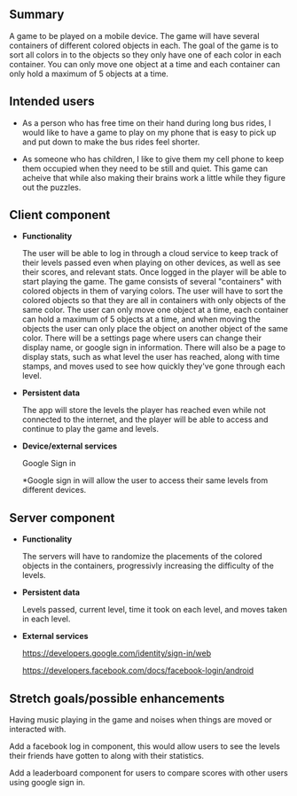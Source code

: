## Summary

A game to be played on a mobile device. The game will have several containers of different colored objects in each. The goal of the game is to sort all colors in to the objects so they only have one of each color in each container. You can only move one object at a time and each container can only hold a maximum of 5 objects at a time.

## Intended users

* As a person who has free time on their hand during long bus rides, I would like to have a game to play on my phone that is easy to pick up and put down to make the bus rides feel shorter.

* As someone who has children, I like to give them my cell phone to keep them occupied when they need to be still and quiet. This game can acheive that while also making their brains work a little while they figure out the puzzles.

## Client component

* **Functionality**

    The user will be able to log in through a cloud service to keep track of their levels passed even when playing on other devices, as well as see their scores, and relevant stats.
    Once logged in the player will be able to start playing the game. The game consists of several "containers" with colored objects in them of varying colors. The user will have to sort the colored objects so that they are all in containers with only objects of the same color. The user can only move one object at a time, each container can hold a maximum of 5 objects at a time, and when moving the objects the user can only place the object on another object of the same color. 
    There will be a settings page where users can change their display name, or google sign in information. There will also be a page to display stats, such as what level the user has reached, along with time stamps, and moves used to see how quickly they've gone through each level. 
  
* **Persistent data**

     The app will store the levels the player has reached even while not connected to the internet, and the player will be able to access and continue to play the game and levels.

* **Device/external services**

    Google Sign in
    
    *Google sign in will allow the user to access their same levels from different devices. 

## Server component

* **Functionality**

    The servers will have to randomize the placements of the colored objects in the containers, progressivly increasing the difficulty of the levels.

* **Persistent data**

    Levels passed, current level, time it took on each level, and moves taken in each level. 
    
* **External services**

    https://developers.google.com/identity/sign-in/web

  https://developers.facebook.com/docs/facebook-login/android
  
 
## Stretch goals/possible enhancements 

Having music playing in the game and noises when things are moved or interacted with.

Add a facebook log in component, this would allow users to see the levels their friends have gotten to along with their statistics.

Add a leaderboard component for users to compare scores with other users using google sign in.